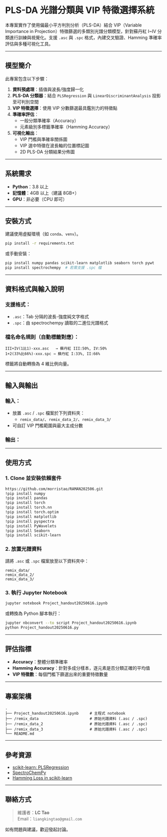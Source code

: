 # PLS-DA 光譜分類與 VIP 特徵選擇系統

本專案實作了使用偏最小平方判別分析（PLS-DA）結合 VIP（Variable Importance in Projection）特徵篩選的多類別光譜分類模型，針對蘇丹紅 I\~IV 分類進行訓練與視覺化。支援 `.asc` 與 `.spc` 格式，內建交叉驗證、Hamming 準確率評估與多種可視化工具。

---

## 模型簡介

此專案包含以下步驟：

1. **資料預處理**：插值與波長/強度歸一化
2. **PLS-DA 分類器**：結合 `PLSRegression` 與 `LinearDiscriminantAnalysis` 投影至可判別空間
3. **VIP 特徵選擇**：使用 VIP 分數篩選最具鑑別力的特徵點
4. **準確率評估**：
   - 一般分類準確率（Accuracy）
   - 元素級別多標籤準確率（Hamming Accuracy）
5. **可視化輸出**：
   - VIP 門檻與準確率關係圖
   - VIP 選中特徵在波長軸的位置標記圖
   - 2D PLS-DA 分類結果分佈圖

---

## 系統需求

- **Python**：3.8 以上
- **記憶體**：4GB 以上（建議 8GB+）
- **GPU**：非必要（CPU 即可）

---

## 安裝方式

建議使用虛擬環境（如 `conda`、`venv`）。

```bash
pip install -r requirements.txt
```

或手動安裝：

```bash
pip install numpy pandas scikit-learn matplotlib seaborn torch pywt
pip install spectrochempy  # 若需支援 .spc 檔
```

---

## 資料格式與輸入說明

### 支援格式：

- `.asc`：Tab 分隔的波長-強度純文字格式
- `.spc`：由 spectrochempy 讀取的二進位光譜格式

### 檔名命名規則（自動標籤對應）：

```
III+IV(1比1)-xxx.asc   → 蘇丹紅 III:50%, IV:50%
1+2(33%比66%)-xxx.spc → 蘇丹紅 I:33%, II:66%
```

標籤將自動轉換為 4 維比例向量。

---

## 輸入與輸出

### 輸入：

- 放置 `.asc` / `.spc` 檔案於下列資料夾：
  - `remix_data/`、`remix_data_2/`、`remix_data_3/`
- 可自訂 VIP 門檻範圍與最大主成分數

### 輸出：




---

## 使用方式

### 1. Clone 並安裝依賴套件

```bash
https://github.com/morristao/RAMAN202506.git
!pip install numpy
!pip install pandas
!pip install torch
!pip install torch.nn
!pip install torch.optim
!pip install matplotlib
!pip install pyspectra
!pip install PyWavelets
!pip install Seaborn
!pip install scikit-learn
```

### 2. 放置光譜資料

請將 `.asc` 或 `.spc` 檔案放至以下資料夾中：

```RAMAN
remix_data/
remix_data_2/
remix_data_3/
```

### 3. 執行 Jupyter Notebook

```bash
jupyter notebook Project_handout20250616.ipynb
```

或轉換為 Python 腳本執行：

```bash
jupyter nbconvert --to script Project_handout20250616.ipynb
python Project_handout20250616.py
```

---

## 評估指標

- **Accuracy**：整體分類準確率
- **Hamming Accuracy**：針對多成分樣本，逐元素是否分類正確的平均值
- **VIP 特徵數**：每個門檻下篩選出來的重要特徵數量

---

## 專案架構

```RAMAN202506
.
├── Project_handout20250616.ipynb     # 主程式 notebook
├── /remix_data                       # 原始光譜資料 (.asc / .spc)
├── /remix_data_2                     # 原始光譜資料 (.asc / .spc)
├── /remix_data_3                     # 原始光譜資料 (.asc / .spc)
└── README.md
```

---

## 參考資源

- [scikit-learn: PLSRegression](https://scikit-learn.org/stable/modules/generated/sklearn.cross_decomposition.PLSRegression.html)
- [SpectroChemPy](https://www.spectrochempy.fr/)
- [Hamming Loss in scikit-learn](https://scikit-learn.org/stable/modules/generated/sklearn.metrics.hamming_loss.html)

---

## 聯絡方式

> 維護者：**LC Tao**\
> Email：`liangkingtao@gmail.com`

如有問題與建議，歡迎發起討論。
